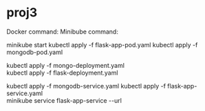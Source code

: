 # proj3

Docker command: 
Minibube command: 

minikube start 
kubectl apply -f flask-app-pod.yaml
kubectl apply -f mongodb-pod.yaml


kubectl apply -f mongo-deployment.yaml  
kubectl apply -f flask-deployment.yaml

kubectl apply -f mongodb-service.yaml
kubectl apply -f flask-app-service.yaml      
minikube service flask-app-service --url          

